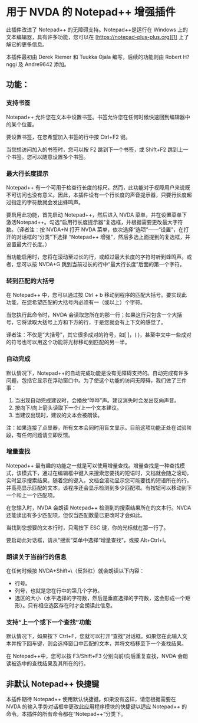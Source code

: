 # 用于 NVDA 的 Notepad++ 增强插件

此插件改进了 Notepad++ 的无障碍支持。Notepad++是运行在 Windows 上的文本编辑器，具有许多功能，您可以在 [https://notepad-plus-plus.org][1] 上了解它的更多信息。

本插件最初由 Derek Riemer 和 Tuukka Ojala 编写，后续的功能则由 Robert H?nggi 及 Andre9642 添加。

## 功能：

### 支持书签

Notepad++ 允许您在文本中设置书签。书签允许您在任何时候快速回到编辑器中的某个位置。

要设置书签，在您希望加入书签的行中按 Ctrl+F2 键。

当您想访问加入的书签时，您可以按 F2 跳到下一个书签，或 Shift+F2 跳到上一个书签。您可以随意设置多个书签。

### 最大行长度提示

Notepad++ 有一个可用于检查行长度的标尺。然而，此功能对于视障用户来说既不可访问也没有意义。因此，本插件设有一个行长度的声音提示器，只要行长度超过指定的字符数就会发出蜂鸣声。

要启用此功能，首先启动 Notepad++，然后进入 NVDA 菜单，并在设置菜单下激活Notepad++。勾选“启用行长度提示器”复选框，并根据需要更改最大字符数。（译者注：按 NVDA+N 打开 NVDA 菜单，依次选择“选项”——“设置”，在打开的对话框的“分类”下选择 “Notepad++ 增强”，然后多选上面提到的复选框，并设置最大行长度。）

当功能启用时，您将在滚动至过长的行，或超过最大长度的字符时听到蜂鸣声。或者，您可以按 NVDA+G 跳到当前过长的行中“最大行长度”后面的第一个字符。

### 转到匹配的大括号

在 Notepad++ 中，您可以通过按 Ctrl + b 移动到程序的匹配大括号。要实现此功能，在您希望匹配的大括号内必须有一（或以上）个字符。

当您执行此命令时，NVDA 会读取您所在的那一行；如果这行只包含一个大括号，它将读取大括号上方和下方的行，于是您就会有上下文的感觉了。

译者注：不仅是“大括号”，其它很多成对的符号，如[ ]，( )，甚至中文中一些成对的符号也可以用这个功能将光标移动到匹配的另一半。

### 自动完成

默认情况下，Notepad++的自动完成功能是没有无障碍支持的。自动完成有许多问题，包括它显示在浮动窗口中。为了使这个功能的访问无障碍，我们做了三件事：

1. 当出现自动完成建议时，会播放“哗哗”声。建议消失时会发出反向声音。
2. 按向下/向上箭头读取下一个/上一个文本建议。
3. 当建议出现时，建议的文本会被朗读。

注：如果连接了点显器，所有文本会同时用盲文显示。目前这项功能正处在试验阶段，有任何问题请立即反馈。

### 增量查找

Notepad++ 最有趣的功能之一就是可以使用增量查找。增量查找是一种查找模式，该模式下，通过在编辑框中键入来搜索您要找的短语时，文档就会随之滚动，实时显示搜索结果。随着您的键入，文档会滚动显示您可能要找的短语所在的行，并高亮显示匹配的文本。该程序还会显示检测到多少匹配项。有按钮可以移动到下一个和上一个匹配项。

在您输入时，NVDA 会朗读 Notepad++ 检测到的搜索结果所在的文本行。NVDA 还能读出有多少匹配项，但仅当匹配数量已更改时才会如此。

当找到您想要的文本行时，只需按下 ESC 键，你的光标就在那一行了。

要启动此对话框，请从“搜索”菜单中选择“增量查找”，或按 Alt+Ctrl+I。

### 朗读关于当前行的信息

在任何时候按 NVDA+Shift+\（反斜杠）就会朗读以下内容：

* 行号。
* 列号，也就是您在行中的第几个字符。
* 选区的大小（水平选择的字符数，然后是垂直选择的字符数，这会形成一个矩形）。只有相应选区存在时才会朗读此信息。

### 支持“上一个或下一个查找”功能

默认情况下，如果按下 Ctrl+F，您就可以打开“查找”对话框。如果您在此输入文本并按下回车键，则会选择窗口中匹配的文本，并将文档移至下一个查找结果。

在 Notepad++中，您可以按 F3/Shift+F3 分别向前/向后重复查找，NVDA 会朗读被选中的查找结果及其所在的行。

## 非默认 Notepad++ 快捷键

本插件期待 Notepad++ 使用默认快捷键。如果没有这样，请您根据需要在 NVDA 的输入手势对话框中更改此应用程序模块的快捷键以适应 Notepad++ 的命令。本插件的所有命令都在“Notepad++”分类下。

[1]: https://notepad-plus-plus.org
